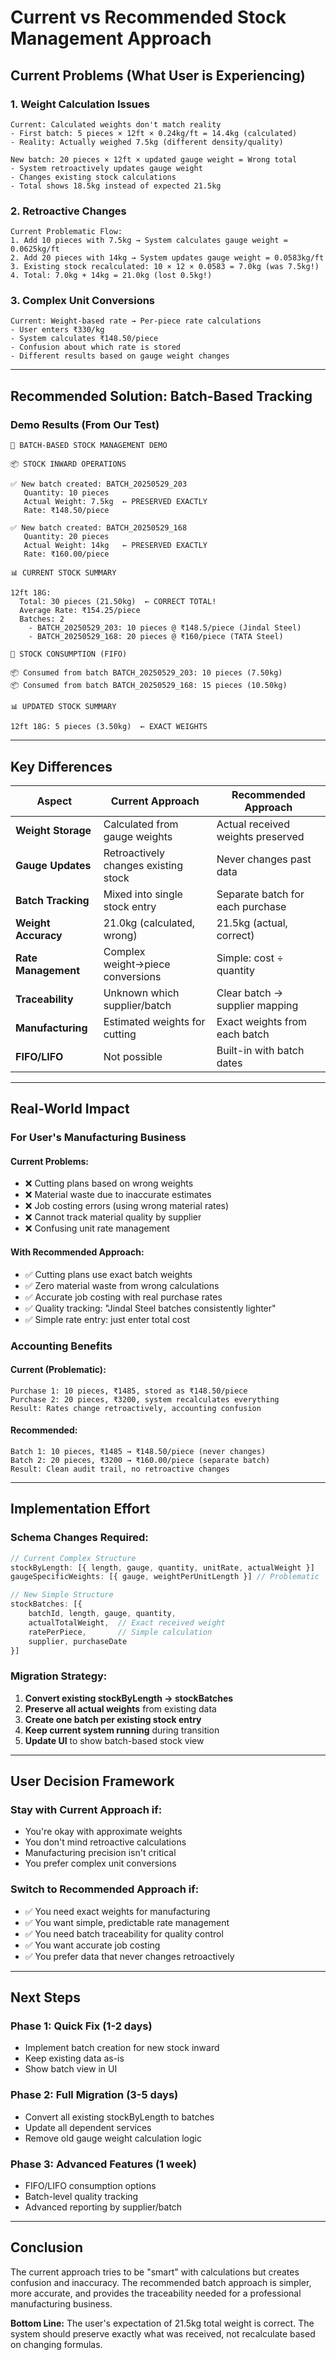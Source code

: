 # Current vs Recommended Stock Management Approach

## **Current Problems (What User is Experiencing)**

### **1. Weight Calculation Issues**
```
Current: Calculated weights don't match reality
- First batch: 5 pieces × 12ft × 0.24kg/ft = 14.4kg (calculated)
- Reality: Actually weighed 7.5kg (different density/quality)

New batch: 20 pieces × 12ft × updated gauge weight = Wrong total
- System retroactively updates gauge weight
- Changes existing stock calculations
- Total shows 18.5kg instead of expected 21.5kg
```

### **2. Retroactive Changes**
```
Current Problematic Flow:
1. Add 10 pieces with 7.5kg → System calculates gauge weight = 0.0625kg/ft
2. Add 20 pieces with 14kg → System updates gauge weight = 0.0583kg/ft
3. Existing stock recalculated: 10 × 12 × 0.0583 = 7.0kg (was 7.5kg!)
4. Total: 7.0kg + 14kg = 21.0kg (lost 0.5kg!)
```

### **3. Complex Unit Conversions**
```
Current: Weight-based rate → Per-piece rate calculations
- User enters ₹330/kg
- System calculates ₹148.50/piece
- Confusion about which rate is stored
- Different results based on gauge weight changes
```

---

## **Recommended Solution: Batch-Based Tracking**

### **Demo Results (From Our Test)**
```
🚀 BATCH-BASED STOCK MANAGEMENT DEMO

📦 STOCK INWARD OPERATIONS

✅ New batch created: BATCH_20250529_203
   Quantity: 10 pieces
   Actual Weight: 7.5kg  ← PRESERVED EXACTLY
   Rate: ₹148.50/piece

✅ New batch created: BATCH_20250529_168
   Quantity: 20 pieces
   Actual Weight: 14kg   ← PRESERVED EXACTLY
   Rate: ₹160.00/piece

📊 CURRENT STOCK SUMMARY

12ft 18G:
  Total: 30 pieces (21.50kg)  ← CORRECT TOTAL!
  Average Rate: ₹154.25/piece
  Batches: 2
    - BATCH_20250529_203: 10 pieces @ ₹148.5/piece (Jindal Steel)
    - BATCH_20250529_168: 20 pieces @ ₹160/piece (TATA Steel)

🔄 STOCK CONSUMPTION (FIFO)

📦 Consumed from batch BATCH_20250529_203: 10 pieces (7.50kg)
📦 Consumed from batch BATCH_20250529_168: 15 pieces (10.50kg)

📊 UPDATED STOCK SUMMARY

12ft 18G: 5 pieces (3.50kg)  ← EXACT WEIGHTS
```

---

## **Key Differences**

| Aspect | Current Approach | Recommended Approach |
|--------|-----------------|---------------------|
| **Weight Storage** | Calculated from gauge weights | Actual received weights preserved |
| **Gauge Updates** | Retroactively changes existing stock | Never changes past data |
| **Batch Tracking** | Mixed into single stock entry | Separate batch for each purchase |
| **Weight Accuracy** | 21.0kg (calculated, wrong) | 21.5kg (actual, correct) |
| **Rate Management** | Complex weight→piece conversions | Simple: cost ÷ quantity |
| **Traceability** | Unknown which supplier/batch | Clear batch → supplier mapping |
| **Manufacturing** | Estimated weights for cutting | Exact weights from each batch |
| **FIFO/LIFO** | Not possible | Built-in with batch dates |

---

## **Real-World Impact**

### **For User's Manufacturing Business**

#### **Current Problems:**
- ❌ Cutting plans based on wrong weights
- ❌ Material waste due to inaccurate estimates
- ❌ Job costing errors (using wrong material rates)
- ❌ Cannot track material quality by supplier
- ❌ Confusing unit rate management

#### **With Recommended Approach:**
- ✅ Cutting plans use exact batch weights
- ✅ Zero material waste from wrong calculations
- ✅ Accurate job costing with real purchase rates
- ✅ Quality tracking: "Jindal Steel batches consistently lighter"
- ✅ Simple rate entry: just enter total cost

### **Accounting Benefits**

#### **Current (Problematic):**
```
Purchase 1: 10 pieces, ₹1485, stored as ₹148.50/piece
Purchase 2: 20 pieces, ₹3200, system recalculates everything
Result: Rates change retroactively, accounting confusion
```

#### **Recommended:**
```
Batch 1: 10 pieces, ₹1485 → ₹148.50/piece (never changes)
Batch 2: 20 pieces, ₹3200 → ₹160.00/piece (separate batch)
Result: Clean audit trail, no retroactive changes
```

---

## **Implementation Effort**

### **Schema Changes Required:**
```javascript
// Current Complex Structure
stockByLength: [{ length, gauge, quantity, unitRate, actualWeight }]
gaugeSpecificWeights: [{ gauge, weightPerUnitLength }] // Problematic

// New Simple Structure  
stockBatches: [{
    batchId, length, gauge, quantity,
    actualTotalWeight,  // Exact received weight
    ratePerPiece,       // Simple calculation
    supplier, purchaseDate
}]
```

### **Migration Strategy:**
1. **Convert existing stockByLength → stockBatches**
2. **Preserve all actual weights** from existing data
3. **Create one batch per existing stock entry**
4. **Keep current system running** during transition
5. **Update UI** to show batch-based stock view

---

## **User Decision Framework**

### **Stay with Current Approach if:**
- You're okay with approximate weights
- You don't mind retroactive calculations
- Manufacturing precision isn't critical
- You prefer complex unit conversions

### **Switch to Recommended Approach if:**
- ✅ You need exact weights for manufacturing
- ✅ You want simple, predictable rate management  
- ✅ You need batch traceability for quality control
- ✅ You want accurate job costing
- ✅ You prefer data that never changes retroactively

---

## **Next Steps**

### **Phase 1: Quick Fix (1-2 days)**
- Implement batch creation for new stock inward
- Keep existing data as-is
- Show batch view in UI

### **Phase 2: Full Migration (3-5 days)**
- Convert all existing stockByLength to batches
- Update all dependent services
- Remove old gauge weight calculation logic

### **Phase 3: Advanced Features (1 week)**
- FIFO/LIFO consumption options
- Batch-level quality tracking
- Advanced reporting by supplier/batch

---

## **Conclusion**

The current approach tries to be "smart" with calculations but creates confusion and inaccuracy. The recommended batch approach is simpler, more accurate, and provides the traceability needed for a professional manufacturing business.

**Bottom Line:** The user's expectation of 21.5kg total weight is correct. The system should preserve exactly what was received, not recalculate based on changing formulas. 